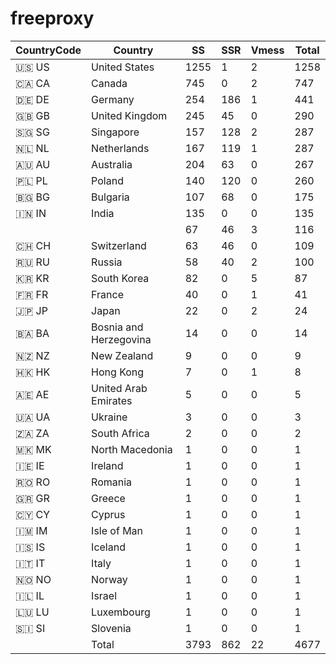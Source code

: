 # freeproxy

|CountryCode|Country|SS|SSR|Vmess|Total|
|  ----  | ----  |  ----  | ----  |  ----  | ----  |
|🇺🇸 US|United States|1255|1|2|1258|
|🇨🇦 CA|Canada|745|0|2|747|
|🇩🇪 DE|Germany|254|186|1|441|
|🇬🇧 GB|United Kingdom|245|45|0|290|
|🇸🇬 SG|Singapore|157|128|2|287|
|🇳🇱 NL|Netherlands|167|119|1|287|
|🇦🇺 AU|Australia|204|63|0|267|
|🇵🇱 PL|Poland|140|120|0|260|
|🇧🇬 BG|Bulgaria|107|68|0|175|
|🇮🇳 IN|India|135|0|0|135|
| ||67|46|3|116|
|🇨🇭 CH|Switzerland|63|46|0|109|
|🇷🇺 RU|Russia|58|40|2|100|
|🇰🇷 KR|South Korea|82|0|5|87|
|🇫🇷 FR|France|40|0|1|41|
|🇯🇵 JP|Japan|22|0|2|24|
|🇧🇦 BA|Bosnia and Herzegovina|14|0|0|14|
|🇳🇿 NZ|New Zealand|9|0|0|9|
|🇭🇰 HK|Hong Kong|7|0|1|8|
|🇦🇪 AE|United Arab Emirates|5|0|0|5|
|🇺🇦 UA|Ukraine|3|0|0|3|
|🇿🇦 ZA|South Africa|2|0|0|2|
|🇲🇰 MK|North Macedonia|1|0|0|1|
|🇮🇪 IE|Ireland|1|0|0|1|
|🇷🇴 RO|Romania|1|0|0|1|
|🇬🇷 GR|Greece|1|0|0|1|
|🇨🇾 CY|Cyprus|1|0|0|1|
|🇮🇲 IM|Isle of Man|1|0|0|1|
|🇮🇸 IS|Iceland|1|0|0|1|
|🇮🇹 IT|Italy|1|0|0|1|
|🇳🇴 NO|Norway|1|0|0|1|
|🇮🇱 IL|Israel|1|0|0|1|
|🇱🇺 LU|Luxembourg|1|0|0|1|
|🇸🇮 SI|Slovenia|1|0|0|1|
||Total|3793|862|22|4677|

